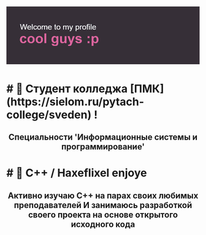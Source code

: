 # ![](https://github.com/k11sann/k11sann/blob/main/header.png) 
<h1># 🌷 Cтудент колледжа [ПМК](https://sielom.ru/pytach-college/sveden) !</h1>
<h2 align="center">Специальности 'Информационные системы и программирование'</h2>
<h1># 🌷 C++ / Haxeflixel enjoye</h1>
<h2 align="center">Активно изучаю C++ на парах своих любимых преподавателей 
И занимаюсь разработкой своего проекта на основе открытого исходного кода</h2>

<!---
k11sann/k11sann is a ✨ special ✨ repository because its `README.md` (this file) appears on your GitHub profile.
You can click the Preview link to take a look at your changes.
--->
